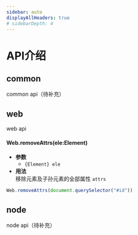 ```yaml
---
sidebar: auto
displayAllHeaders: true
# sidebarDepth: 4
---
```


# API介绍
## common
common api（待补充）
## web  
web api
#### Web.removeAttrs(ele:Element)
* **参数**    
  * ```{Element} ele```
* **用法**   
移除元素及子孙元素的全部属性 `attrs`
```javascript
Web.removeAttrs(document.querySelector("#id"))
```

## node   
node api（待补充）  
